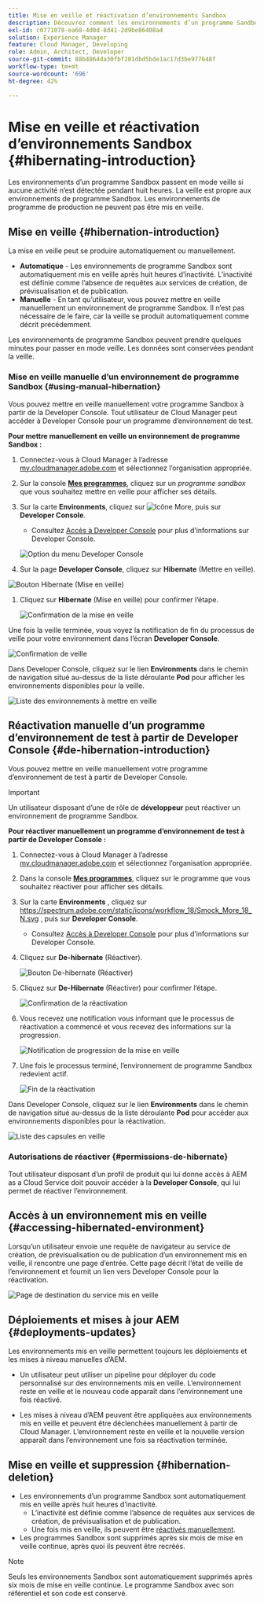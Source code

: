 ```yaml
---
title: Mise en veille et réactivation d’environnements Sandbox
description: Découvrez comment les environnements d’un programme Sandbox passent automatiquement en mode veille et comment les réactiver.
exl-id: c0771078-ea68-4d0d-8d41-2d9be86408a4
solution: Experience Manager
feature: Cloud Manager, Developing
role: Admin, Architect, Developer
source-git-commit: 88b4864da30fbf201dbd5bde1ac17d3be977648f
workflow-type: tm+mt
source-wordcount: '696'
ht-degree: 42%

---
```



# Mise en veille et réactivation d’environnements Sandbox {#hibernating-introduction}

Les environnements d’un programme Sandbox passent en mode veille si aucune activité n’est détectée pendant huit heures. La veille est propre aux environnements de programme Sandbox. Les environnements de programme de production ne peuvent pas être mis en veille.

## Mise en veille {#hibernation-introduction}

La mise en veille peut se produire automatiquement ou manuellement.

* **Automatique** - Les environnements de programme Sandbox sont automatiquement mis en veille après huit heures d’inactivité. L’inactivité est définie comme l’absence de requêtes aux services de création, de prévisualisation et de publication.
* **Manuelle** - En tant qu’utilisateur, vous pouvez mettre en veille manuellement un environnement de programme Sandbox. Il n’est pas nécessaire de le faire, car la veille se produit automatiquement comme décrit précédemment.

Les environnements de programme Sandbox peuvent prendre quelques minutes pour passer en mode veille. Les données sont conservées pendant la veille.

### Mise en veille manuelle d’un environnement de programme Sandbox {#using-manual-hibernation}

Vous pouvez mettre en veille manuellement votre programme Sandbox à partir de la Developer Console. Tout utilisateur de Cloud Manager peut accéder à Developer Console pour un programme d’environnement de test.

**Pour mettre manuellement en veille un environnement de programme Sandbox :**

1. Connectez-vous à Cloud Manager à l’adresse [my.cloudmanager.adobe.com](https://my.cloudmanager.adobe.com/) et sélectionnez l’organisation appropriée.

1. Sur la console **[Mes programmes](/help/implementing/cloud-manager/navigation.md#my-programs)**, cliquez sur un *programme sandbox* que vous souhaitez mettre en veille pour afficher ses détails.

1. Sur la carte **Environments**, cliquez sur ![Icône More](https://spectrum.adobe.com/static/icons/workflow_18/Smock_More_18_N.svg), puis sur **Developer Console**.

   * Consultez [Accès à Developer Console](/help/implementing/cloud-manager/manage-environments.md#accessing-developer-console) pour plus d’informations sur Developer Console.

   ![Option du menu Developer Console](/help/implementing/cloud-manager/assets/developer-console-menu-option.png)

1. Sur la page **Developer Console**, cliquez sur **Hibernate** (Mettre en veille).

<!-- UPDATE THESE SCREENSHOTS WHEN NEW AEM DEVELOPER CONSOLE UI IS RELEASED. AS OF OCTOBER 14, 2024, NEW UI IS STILL IN BETA -->

![Bouton Hibernate](assets/hibernate-1.png) (Mise en veille)

1. Cliquez sur **Hibernate** (Mise en veille) pour confirmer l’étape.

   ![Confirmation de la mise en veille](assets/hibernate-2.png)

Une fois la veille terminée, vous voyez la notification de fin du processus de veille pour votre environnement dans l’écran **Developer Console**.

![Confirmation de veille](assets/hibernate-4.png)

Dans Developer Console, cliquez sur le lien **Environments** dans le chemin de navigation situé au-dessus de la liste déroulante **Pod** pour afficher les environnements disponibles pour la veille.

![Liste des environnements à mettre en veille](assets/hibernate-1b.png)

## Réactivation manuelle d’un programme d’environnement de test à partir de Developer Console {#de-hibernation-introduction}

Vous pouvez mettre en veille manuellement votre programme d’environnement de test à partir de Developer Console.

>[!IMPORTANT]
>
>Un utilisateur disposant d’une de rôle de **développeur** peut réactiver un environnement de programme Sandbox.

**Pour réactiver manuellement un programme d’environnement de test à partir de Developer Console :**

1. Connectez-vous à Cloud Manager à l’adresse [my.cloudmanager.adobe.com](https://my.cloudmanager.adobe.com/) et sélectionnez l’organisation appropriée.

1. Dans la console **[Mes programmes](/help/implementing/cloud-manager/navigation.md#my-programs)**, cliquez sur le programme que vous souhaitez réactiver pour afficher ses détails.

1. Sur la carte **Environments** , cliquez sur https://spectrum.adobe.com/static/icons/workflow_18/Smock_More_18_N.svg , puis sur **Developer Console**.

   * Consultez [Accès à Developer Console](/help/implementing/cloud-manager/manage-environments.md#accessing-developer-console) pour plus d’informations sur Developer Console.

1. Cliquez sur **De-hibernate** (Réactiver).

   ![Bouton De-hibernate](assets/de-hibernation-img1.png) (Réactiver)

1. Cliquez sur **De-Hibernate** (Réactiver) pour confirmer l’étape.

   ![Confirmation de la réactivation](assets/de-hibernation-img2.png)

1. Vous recevez une notification vous informant que le processus de réactivation a commencé et vous recevez des informations sur la progression.

   ![Notification de progression de la mise en veille](assets/de-hibernation-img3.png)

1. Une fois le processus terminé, l’environnement de programme Sandbox redevient actif.

   ![Fin de la réactivation](assets/de-hibernation-img4.png)

Dans Developer Console, cliquez sur le lien **Environments** dans le chemin de navigation situé au-dessus de la liste déroulante **Pod** pour accéder aux environnements disponibles pour la réactivation.

![Liste des capsules en veille](assets/de-hibernate-1b.png)

### Autorisations de réactiver {#permissions-de-hibernate}

Tout utilisateur disposant d’un profil de produit qui lui donne accès à AEM as a Cloud Service doit pouvoir accéder à la **Developer Console**, qui lui permet de réactiver l’environnement.

## Accès à un environnement mis en veille {#accessing-hibernated-environment}

Lorsqu’un utilisateur envoie une requête de navigateur au service de création, de prévisualisation ou de publication d’un environnement mis en veille, il rencontre une page d’entrée. Cette page décrit l’état de veille de l’environnement et fournit un lien vers Developer Console pour la réactivation.

![Page de destination du service mis en veille](assets/de-hibernation-img5.png)

## Déploiements et mises à jour AEM {#deployments-updates}

Les environnements mis en veille permettent toujours les déploiements et les mises à niveau manuelles d’AEM.

* Un utilisateur peut utiliser un pipeline pour déployer du code personnalisé sur des environnements mis en veille. L’environnement reste en veille et le nouveau code apparaît dans l’environnement une fois réactivé.

* Les mises à niveau d’AEM peuvent être appliquées aux environnements mis en veille et peuvent être déclenchées manuellement à partir de Cloud Manager. L’environnement reste en veille et la nouvelle version apparaît dans l’environnement une fois sa réactivation terminée.

## Mise en veille et suppression {#hibernation-deletion}

* Les environnements d’un programme Sandbox sont automatiquement mis en veille après huit heures d’inactivité.
   * L’inactivité est définie comme l’absence de requêtes aux services de création, de prévisualisation et de publication.
   * Une fois mis en veille, ils peuvent être [réactivés manuellement](#de-hibernation-introduction).
* Les programmes Sandbox sont supprimés après six mois de mise en veille continue, après quoi ils peuvent être recréés.

>[!NOTE]
>
>Seuls les environnements Sandbox sont automatiquement supprimés après six mois de mise en veille continue. Le programme Sandbox avec son référentiel et son code est conservé.
